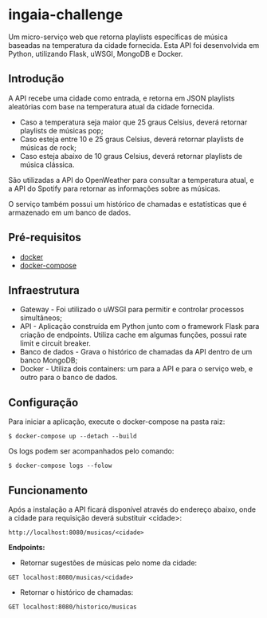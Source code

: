 # ingaia-challenge

Um micro-serviço web que retorna playlists específicas de música baseadas na temperatura da cidade fornecida. Esta API foi desenvolvida em Python, utilizando Flask, uWSGI, MongoDB e Docker.

## Introdução

A API recebe uma cidade como entrada, e retorna em JSON playlists aleatórias com base na temperatura atual da cidade fornecida.
- Caso a temperatura seja maior que 25 graus Celsius, deverá retornar playlists de músicas pop;
- Caso esteja entre 10 e 25 graus Celsius, deverá retornar playlists de músicas de rock;
- Caso esteja abaixo de 10 graus Celsius, deverá retornar playlists de música clássica.

São utilizadas a API do OpenWeather para consultar a temperatura atual, e a API do Spotify para retornar as informações sobre as músicas.

O serviço também possui um histórico de chamadas e estatísticas que é armazenado em um banco de dados.

## Pré-requisitos

 - [docker](https://docs.docker.com/)
 - [docker-compose](https://docs.docker.com/compose/)

## Infraestrutura

 - Gateway - Foi utilizado o uWSGI para permitir e controlar processos simultâneos;
 - API - Aplicação construída em Python junto com o framework Flask para criação de endpoints. Utiliza cache em algumas funções, possui rate limit e circuit breaker.
 - Banco de dados - Grava o histórico de chamadas da API dentro de um banco MongoDB;
 - Docker - Utiliza dois containers: um para a API e para o serviço web, e outro para o banco de dados.

## Configuração
Para iniciar a aplicação, execute o docker-compose na pasta raiz:
```
$ docker-compose up --detach --build
```
Os logs podem ser acompanhados pelo comando:  
```
$ docker-compose logs --folow
```
## Funcionamento

Após a instalação a API ficará disponível através do endereço abaixo, onde a cidade para requisição deverá substituir \<cidade\>:

``http://localhost:8080/musicas/<cidade>``

**Endpoints:**

 - Retornar sugestões de músicas pelo nome da cidade:
```
GET localhost:8080/musicas/<cidade>
```
 - Retornar o histórico de chamadas:
``` 
GET localhost:8080/historico/musicas
```
